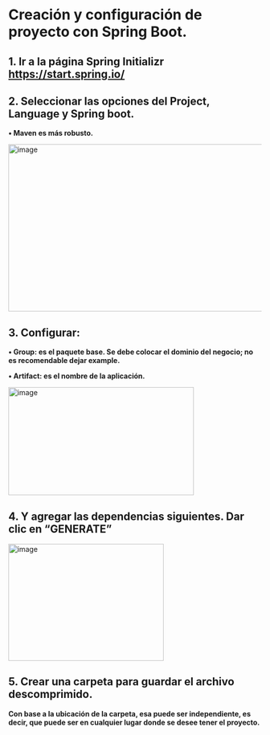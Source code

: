 # Creación y configuración de proyecto con Spring Boot.

## 1. Ir a la página Spring Initializr https://start.spring.io/

## 2. Seleccionar las opciones del Project, Language y Spring boot.
**•	Maven es más robusto.**

<img width="627" height="333" alt="image" src="https://github.com/user-attachments/assets/91589d6a-5ba5-43d0-a3cb-a3c42999d16c" />

## 3.	Configurar:
**•	Group: es el paquete base. Se debe colocar el dominio del negocio; no es recomendable dejar example.**

**•	Artifact: es el nombre de la aplicación.**

<img width="369" height="215" alt="image" src="https://github.com/user-attachments/assets/2bffc914-46d1-4a3b-845b-0c8334681067" />

## 4. Y agregar las dependencias siguientes. Dar clic en “GENERATE”

<img width="309" height="233" alt="image" src="https://github.com/user-attachments/assets/fae7126b-e51b-473a-ba6b-e9fdf9d4a152" />

## 5. Crear una carpeta para guardar el archivo descomprimido.
**Con base a la ubicación de la carpeta, esa puede ser independiente, es decir, que puede ser en cualquier lugar donde se desee tener el proyecto.**



